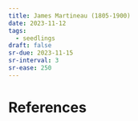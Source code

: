 ```yaml
---
title: James Martineau (1805-1900)
date: 2023-11-12
tags:
  - seedlings
draft: false
sr-due: 2023-11-15
sr-interval: 3
sr-ease: 250
---
```




# References